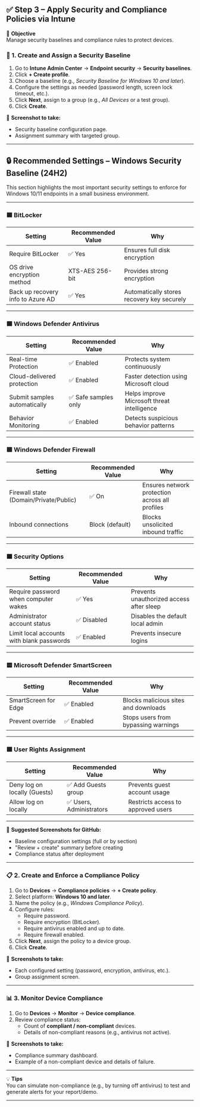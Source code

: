 ## ✅ Step 3 – Apply Security and Compliance Policies via Intune

🎯 **Objective**  
Manage security baselines and compliance rules to protect devices.

### 🔐 1. Create and Assign a Security Baseline

1. Go to **Intune Admin Center** → **Endpoint security** → **Security baselines**.
2. Click **+ Create profile**.
3. Choose a baseline (e.g., *Security Baseline for Windows 10 and later*).
4. Configure the settings as needed (password length, screen lock timeout, etc.).
5. Click **Next**, assign to a group (e.g., *All Devices* or a test group).
6. Click **Create**.

📸 **Screenshot to take:**  
- Security baseline configuration page.  
- Assignment summary with targeted group.

---

## 🔒 Recommended Settings – Windows Security Baseline (24H2)

This section highlights the most important security settings to enforce for Windows 10/11 endpoints in a small business environment.

---

### 🟦 BitLocker

| Setting | Recommended Value | Why |
|--------|--------------------|-----|
| Require BitLocker | ✅ Yes | Ensures full disk encryption |
| OS drive encryption method | XTS-AES 256-bit | Provides strong encryption |
| Back up recovery info to Azure AD | ✅ Yes | Automatically stores recovery key securely |

---

### 🟩 Windows Defender Antivirus

| Setting | Recommended Value | Why |
|--------|--------------------|-----|
| Real-time Protection | ✅ Enabled | Protects system continuously |
| Cloud-delivered protection | ✅ Enabled | Faster detection using Microsoft cloud |
| Submit samples automatically | ✅ Safe samples only | Helps improve Microsoft threat intelligence |
| Behavior Monitoring | ✅ Enabled | Detects suspicious behavior patterns |

---

### 🟥 Windows Defender Firewall

| Setting | Recommended Value | Why |
|--------|--------------------|-----|
| Firewall state (Domain/Private/Public) | ✅ On | Ensures network protection across all profiles |
| Inbound connections | Block (default) | Blocks unsolicited inbound traffic |

---

### 🟧 Security Options

| Setting | Recommended Value | Why |
|--------|--------------------|-----|
| Require password when computer wakes | ✅ Yes | Prevents unauthorized access after sleep |
| Administrator account status | ✅ Disabled | Disables the default local admin |
| Limit local accounts with blank passwords | ✅ Enabled | Prevents insecure logins |

---

### 🟨 Microsoft Defender SmartScreen

| Setting | Recommended Value | Why |
|--------|--------------------|-----|
| SmartScreen for Edge | ✅ Enabled | Blocks malicious sites and downloads |
| Prevent override | ✅ Enabled | Stops users from bypassing warnings |

---

### 🟪 User Rights Assignment

| Setting | Recommended Value | Why |
|--------|--------------------|-----|
| Deny log on locally (Guests) | ✅ Add Guests group | Prevents guest account usage |
| Allow log on locally | ✅ Users, Administrators | Restricts access to approved users |

---

📸 **Suggested Screenshots for GitHub:**
- Baseline configuration settings (full or by section)
- "Review + create" summary before creating
- Compliance status after deployment

---

### 📋 2. Create and Enforce a Compliance Policy

1. Go to **Devices** → **Compliance policies** → **+ Create policy**.
2. Select platform: **Windows 10 and later**.
3. Name the policy (e.g., *Windows Compliance Policy*).
4. Configure rules:
   - Require password.
   - Require encryption (BitLocker).
   - Require antivirus enabled and up to date.
   - Require firewall enabled.
5. Click **Next**, assign the policy to a device group.
6. Click **Create**.

📸 **Screenshots to take:**  
- Each configured setting (password, encryption, antivirus, etc.).  
- Group assignment screen.

---

### 📊 3. Monitor Device Compliance

1. Go to **Devices** → **Monitor** → **Device compliance**.
2. Review compliance status:
   - Count of **compliant / non-compliant** devices.
   - Details of non-compliant reasons (e.g., antivirus not active).

📸 **Screenshots to take:**  
- Compliance summary dashboard.  
- Example of a non-compliant device and details of failure.

---

💡 **Tips**  
You can simulate non-compliance (e.g., by turning off antivirus) to test and generate alerts for your report/demo.

---
